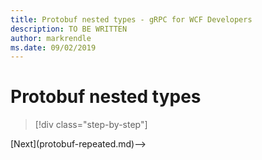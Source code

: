 ```yaml
---
title: Protobuf nested types - gRPC for WCF Developers
description: TO BE WRITTEN
author: markrendle
ms.date: 09/02/2019
---
```


# Protobuf nested types

>[!div class="step-by-step"]
<!-->[Next](protobuf-repeated.md)-->
